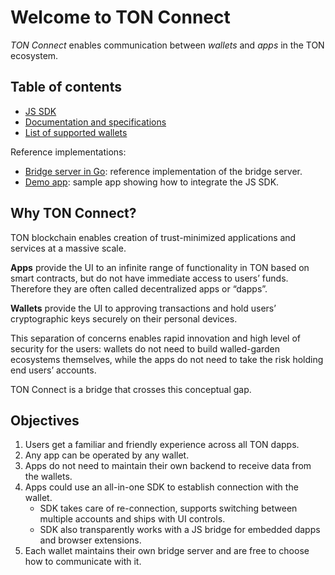 # Welcome to TON Connect

_TON Connect_ enables communication between _wallets_ and _apps_ in the TON ecosystem.

## Table of contents

* [JS SDK](https://github.com/ton-connect/sdk)
* [Documentation and specifications](https://github.com/ton-connect/docs)
* [List of supported wallets](https://github.com/ton-connect/wallets-list)

Reference implementations:

* [Bridge server in Go](https://github.com/ton-connect/bridge): reference implementation of the bridge server.
* [Demo app](https://github.com/ton-connect/dapp-demo): sample app showing how to integrate the JS SDK.


## Why TON Connect?

TON blockchain enables creation of trust-minimized applications and services at a massive scale.

**Apps** provide the UI to an infinite range of functionality in TON based on smart contracts, 
but do not have immediate access to users’ funds. Therefore they are often called decentralized apps or “dapps”.

**Wallets** provide the UI to approving transactions and hold users’ cryptographic keys securely on their personal devices.

This separation of concerns enables rapid innovation and high level of security for the users: 
wallets do not need to build walled-garden ecosystems themselves, while the apps do not need to take the risk holding end users’ accounts.

TON Connect is a bridge that crosses this conceptual gap.

## Objectives

1. Users get a familiar and friendly experience across all TON dapps.
2. Any app can be operated by any wallet.
3. Apps do not need to maintain their own backend to receive data from the wallets.
4. Apps could use an all-in-one SDK to establish connection with the wallet. 
   * SDK takes care of re-connection, supports switching between multiple accounts and ships with UI controls.
   * SDK also transparently works with a JS bridge for embedded dapps and browser extensions.
5. Each wallet maintains their own bridge server and are free to choose how to communicate with it.





